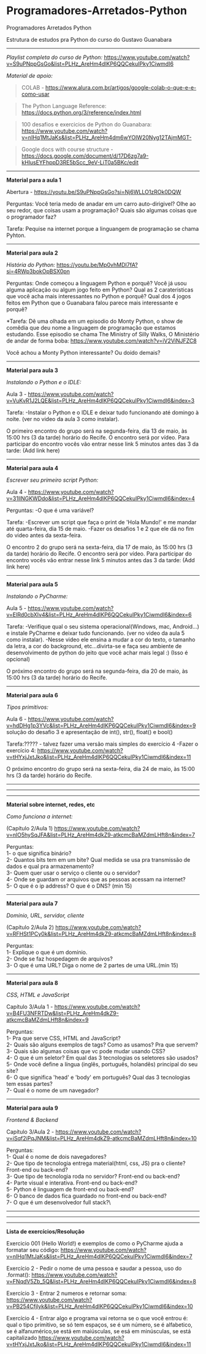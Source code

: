 # Programadores-Arretados-Python
Programadores Arretados Python

Estrutura de estudos pra Python do curso do Gustavo Guanabara
____________________________________________________________________

*Playlist completa do curso de Python:* https://www.youtube.com/watch?v=S9uPNppGsGo&list=PLHz_AreHm4dlKP6QQCekuIPky1CiwmdI6

*Material de apoio:*
> COLAB - https://www.alura.com.br/artigos/google-colab-o-que-e-e-como-usar

> The Python Language Reference: https://docs.python.org/3/reference/index.html

> 100 desafios e exercicios de Python do Guanabara: https://www.youtube.com/watch?v=nIHq1MtJaKs&list=PLHz_AreHm4dm6wYOIW20Nyg12TAjmMGT-

> Google docs with course structure - https://docs.google.com/document/d/17D6zg7a9-kHlusEYFhppD3RE5bScc_9eV-LiT0a5BKc/edit

____________________________________________________________________

**Material para a aula 1** 

Abertura - https://youtu.be/S9uPNppGsGo?si=Nj6WLLO1zROk0DQW

Perguntas: 
Você teria medo de anadar em um carro auto-dirigivel?
Olhe ao seu redor, que coisas usam a programação?
Quais são algumas coisas que o programador faz?

Tarefa: Pequise na internet porque a linguangem de programação se chama Pyhton.

____________________________________________________________________________________________________________

**Material para aula 2**

*História do Python:* https://youtu.be/Mp0vhMDI7fA?si=4RWp3bokOpBSX0pn

Perguntas:
Onde começou a linguagem Python e porquê?
Você já usou alguma aplicação ou algum jogo feito em Python?
Qual as 2 carateristicas que você acha mais interessantes no Python e porquê?
Qual dos 4 jogos feitos em Python que o Guanabara falou parece mais interessante e porquê?


*Tarefa:
Dê uma olhada em um episodio do Monty Python, o show de comêdia que deu nome a linguagem de programação que estamos estudando.
Esse episodio se chama The Ministry of Silly Walks, O Ministério de andar de forma boba: https://www.youtube.com/watch?v=iV2ViNJFZC8

Você achou a Monty Python interessante? Ou doido demais?
____________________________________________________________________________________________________________

**Material para aula 3**

*Instalando o Python e o IDLE:* 

Aula 3 - https://www.youtube.com/watch?v=VuKvR1J2LQE&list=PLHz_AreHm4dlKP6QQCekuIPky1CiwmdI6&index=3 

Tarefa:
-Instalar o Python e o IDLE e deixar tudo funcionando até domingo à noite. (ver no video da aula 3 como instalar).

O primeiro encontro do grupo será na segunda-feira, dia 13 de maio, às 15:00 hrs (3 da tarde) horário do Recife. 
O encontro será por vídeo. Para participar do encontro vocês vão entrar nesse link 5 minutos antes das 3 da tarde: (Add link here)
__________________________________________________________________________________________________________

**Material para aula 4**

*Escrever seu primeiro script Python:* 

Aula 4 - https://www.youtube.com/watch?v=31llNGKWDdo&list=PLHz_AreHm4dlKP6QQCekuIPky1CiwmdI6&index=4 

Perguntas:
-O que é uma variável?

Tarefa:
-Escrever um script que faça o print de 'Hola Mundo!' e me mandar até quarta-feira, dia 15 de maio.
-Fazer os desafios 1 e 2 que ele dá no fim do video antes da sexta-feira.

O encontro 2 do grupo será na sexta-feira, dia 17 de maio, às 15:00 hrs (3 da tarde) horário do Recife. 
O encontro será por vídeo. Para participar do encontro vocês vão entrar nesse link 5 minutos antes das 3 da tarde: (Add link here)
__________________________________________________________________________________________________________

**Material para aula 5**

*Instalando o PyCharme:* 

Aula 5 - https://www.youtube.com/watch?v=ElRd0cbXIv4&list=PLHz_AreHm4dlKP6QQCekuIPky1CiwmdI6&index=6

Tarefa:
-Verifique qual o seu sistema operacional(Windows, mac, Android...) e instale PyCharme e deixar tudo funcionando. (ver no video da aula 5 como instalar).
-Nesse video ele ensina a mudar a cor do texto, o tamanho da letra, a cor do background, etc...divirta-se e faça seu ambiente de desenvolvimento de python do jeito que você achar mais legal :) (Isso é opcional)

O próximo encontro do grupo será na segunda-feira, dia 20 de maio, às 15:00 hrs (3 da tarde) horário do Recife. 
_____________________________________________________________________________________________________________

**Material para aula 6**

*Tipos primitivos:* 

Aula 6 - https://www.youtube.com/watch?v=hdDHg1p3YVc&list=PLHz_AreHm4dlKP6QQCekuIPky1CiwmdI6&index=9
solução do desafio 3 e apresentação de int(), str(), float() e bool() 

Tarefa:????? - talvez fazer uma versão mais simples do exercício 4 
-Fazer o exercício 4: https://www.youtube.com/watch?v=tHYxjJxtJko&list=PLHz_AreHm4dlKP6QQCekuIPky1CiwmdI6&index=11

O próximo encontro do grupo será na sexta-feira, dia 24 de maio, às 15:00 hrs (3 da tarde) horário do Recife. 
_____________________________________________________________________________________________________________
_____________________________________________________________________________________________________________

_____________________________________________________________________________________________________________
**Material sobre internet, redes, etc**

*Como funciona a internet:* 

(Capítulo 2/Aula 1) https://www.youtube.com/watch?v=nlO5hySqJFA&list=PLHz_AreHm4dkZ9-atkcmcBaMZdmLHft8n&index=7 

Perguntas:\
1- o que significa binário?\
2- Quantos bits tem em um bite? Qual medida se usa pra transmissão de dados e qual pra armazenamento?\
3- Quem quer usar o serviço o cliente ou o servidor?\
4- Onde se guardam or arquivos que as pessoas acessam na internet?\
5- O que é o ip address? O que é o DNS? (min 15)
__________________________________________________________________________________________________________

**Material para aula 7**

*Domínio, URL, servidor, cliente*

(Capítulo 2/Aula 2) https://www.youtube.com/watch?v=RFHSt1PCy0k&list=PLHz_AreHm4dkZ9-atkcmcBaMZdmLHft8n&index=8

Perguntas:\
1- Explique o que é um domínio.\
2- Onde se faz hospedagem de arquivos?\
3- O que é uma URL? Diga o nome de 2 partes de uma URL.(min 15)

__________________________________________________________________________________________________________

**Material para aula 8**

*CSS, HTML e JavaScript*

Capítulo 3/Aula 1 - https://www.youtube.com/watch?v=B4FU3NFRTDw&list=PLHz_AreHm4dkZ9-atkcmcBaMZdmLHft8n&index=9

Perguntas:\
1- Pra que serve CSS, HTML and JavaScript?\
2- Quais são alguns exemplos de tags? Como as usamos? Pra que servem?\
3- Quais são algumas coisas que vc pode mudar usando CSS?\
4- O que é um seletor? Em qual das 3 tecnologias os seletores são usados?\
5- Onde você define a língua (inglês, português, holandês) principal do seu site?\
6- O que significa 'head' e 'body' em português? Qual das 3 tecnologias tem essas partes?\
7- Qual é o nome de um navegador?
__________________________________________________________________________________________________________

**Material para aula 9**

*Frontend & Backend*

Capítulo 3/Aula 2 -  https://www.youtube.com/watch?v=iSqf2iPqJNM&list=PLHz_AreHm4dkZ9-atkcmcBaMZdmLHft8n&index=10

Perguntas:\
1- Qual é o nome de dois navegadores?\
2- Que tipo de tecnologia entrega material(html, css, JS) pra o cliente? Front-end ou back-end?\
3- Que tipo de tecnologia roda no servidor? Front-end ou back-end?\
4- Parte visual e interativa. Front-end ou back-end?\
5- Python é linguagem de front-end ou back-end?\
6- O banco de dados fica guardado no front-end ou back-end?\
7- O que é um desenvolvedor full stack?\

__________________________________________________________________________________________________________
__________________________________________________________________________________________________________

__________________________________________________________________________________________________________

**Lista de exercícios/Resolução**

Exercicio 001 (Hello World!) e exemplos de como o PyCharme ajuda a formatar seu código:
  https://www.youtube.com/watch?v=nIHq1MtJaKs&list=PLHz_AreHm4dlKP6QQCekuIPky1CiwmdI6&index=7

Exercício 2 - Pedir o nome de uma pessoa e saudar a pessoa, uso do .format(): 
  https://www.youtube.com/watch?v=FNqdV5Zb_5Q&list=PLHz_AreHm4dlKP6QQCekuIPky1CiwmdI6&index=8

Exercício 3 - Entrar 2 numeros e retornar soma:
  https://www.youtube.com/watch?v=PB254Cfjlyk&list=PLHz_AreHm4dlKP6QQCekuIPky1CiwmdI6&index=10

Exercício 4 - Entrar algo e programa vai retorna se o que você entrou é:
  qual o tipo primitivo, se só tem espaços, se é um número, se é alfabetico, se é alfanumérico,se está em maiúsculas, se esá em minúsculas, se está capitalizado
  https://www.youtube.com/watch?v=tHYxjJxtJko&list=PLHz_AreHm4dlKP6QQCekuIPky1CiwmdI6&index=11

